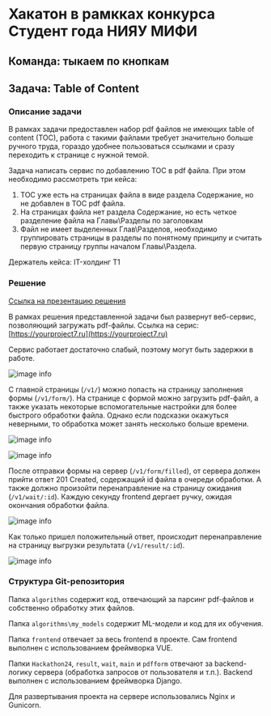 # Хакатон в рамкках конкурса Студент года НИЯУ МИФИ

## Команда: тыкаем по кнопкам

## Задача: Table of Content

### Описание задачи
В рамках задачи предоставлен набор pdf файлов не имеющих table of content (TOC), работа с такими файлами требует значительно больше ручного труда, гораздо удобнее пользоваться ссылками и сразу переходить к странице с нужной темой.

Задача написать сервис по добавлению TOC в pdf файла. При этом необходимо рассмотреть три кейса:
1. TOC уже есть на страницах файла в виде раздела Содержание, но не добавлен в TOC pdf файла.
2. На страницах файла нет раздела Содержание, но есть четкое разделение файла на Главы\Разделы по заголовкам
3. Файл не имеет выделенных Глав\Разделов, необходимо группировать страницы в разделы по понятному принципу и считать первую страницу группы началом Главы\Раздела.

Держатель кейса: IT-холдинг Т1

### Решение 

[Ссылка на презентацию решения](https://drive.google.com/drive/folders/1__kvldJRCoJ7opK_EZtF2n_EK10C9KFY?usp=sharing)

В рамках решения представленной задачи был развернут веб-сервис, позволяющий загружать pdf-файлы.
Ссылка на серис: [https://yourproject7.ru](https://yourproject7.ru)

Сервис работает достаточно слабый, поэтому могут быть задержки в работе.

![image info](https://github.com/Kostyak7/NuclearHack24-T1/blob/main/readme_resources/base.png)

С главной страницы (`/v1/`) можно попасть на страницу заполнения формы (`/v1/form/`).
На странице с формой можно загрузить pdf-файл, а также указать некоторые вспомогательные настройки для более быстрого обработки файла. Однако если подсказки окажуться неверными, то обработка может занять несколько больше времени.

![image info](https://github.com/Kostyak7/NuclearHack24-T1/blob/main/readme_resources/form_1.png)

![image info](https://github.com/Kostyak7/NuclearHack24-T1/blob/main/readme_resources/form_2.png)

После отправки формы на сервер (`/v1/form/filled`), от сервера должен прийти ответ 201 Created, содержащий id файла в очереди обработки. 
А также должно  произойти перенаправление на страницу ожидания (`/v1/wait/:id`). Каждую секунду frontend дергает ручку, ожидая окончания обработки файла.

![image info](https://github.com/Kostyak7/NuclearHack24-T1/blob/main/readme_resources/wait_page.png)

Как только пришел положительный ответ, происходит перенаправление на страницу выгрузки результата (`/v1/result/:id`).

![image info](https://github.com/Kostyak7/NuclearHack24-T1/blob/main/readme_resources/result_page.png)


### Структура Git-репозитория

Папка `algorithms` содержит код, отвечающий за парсинг pdf-файлов и собственно обработку этих файлов.

Папка `algorithms\my_models` содержит ML-модели и код для их обучения.

Папка `frontend` отвечает за весь frontend в проекте. Сам frontend выполнен с использованием фреймворка VUE.

Папки `Hackathon24`, `result`, `wait`, `main` и `pdfform` отвечают за backend-логику сервера (обработка запросов от пользователя и т.п.). Backend выполнен с использованием фреймворка Django.

Для развертывания проекта на сервере использовались Nginx и Gunicorn.